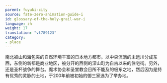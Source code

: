 ```yaml
---
parent: fuyuki-city
source: fate-zero-animation-guide-i
id: glossary-of-the-holy-grail-war-i
language: zh
weight: 17
translation: "vt789123"
category:
- place
---
```


南北被山和海包夹的自然环境丰富的日本地方都市。以中央流淌的未远川分成东西，东侧的新都是商业地区，被分开的西侧的深山町为自古以来的住宅街。另外，还是圣杯战争的舞台。魔术协会和圣堂教会目所不能及的极东之地，然后因为是持有优秀的灵脉的土地，于200年前被初始的御三家选为了举办地。
